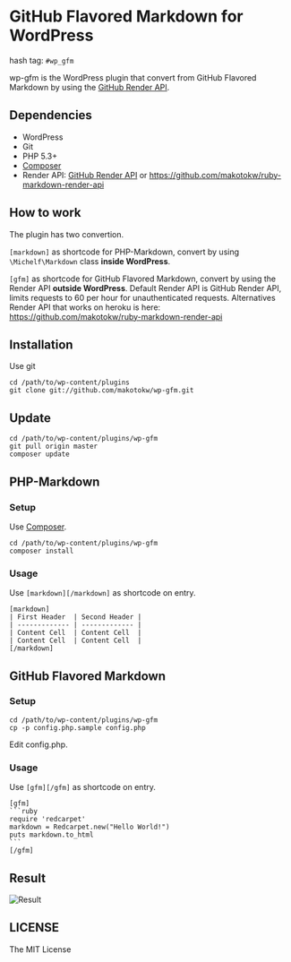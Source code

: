 # GitHub Flavored Markdown for WordPress

hash tag: ``#wp_gfm``

wp-gfm is the WordPress plugin that convert from GitHub Flavored Markdown by using the [GitHub Render API](http://developer.github.com/v3/markdown/).

## Dependencies

 * WordPress
 * Git
 * PHP 5.3+
 * [Composer](http://getcomposer.org/)
 * Render API: [GitHub Render API](http://developer.github.com/v3/markdown/) or https://github.com/makotokw/ruby-markdown-render-api

## How to work

The plugin has two convertion. 

``[markdown]`` as shortcode for PHP-Markdown, convert by using ``\Michelf\Markdown`` class **inside WordPress**.

``[gfm]`` as shortcode for GitHub Flavored Markdown, convert by using the Render API **outside WordPress**. Default Render API is GitHub Render API, limits requests to 60 per hour for unauthenticated requests. Alternatives Render API that works on heroku is here:
https://github.com/makotokw/ruby-markdown-render-api


## Installation

Use git

    cd /path/to/wp-content/plugins
    git clone git://github.com/makotokw/wp-gfm.git


## Update

    cd /path/to/wp-content/plugins/wp-gfm
    git pull origin master
    composer update

## PHP-Markdown

### Setup

Use [Composer](http://getcomposer.org/).

    cd /path/to/wp-content/plugins/wp-gfm
    composer install

### Usage

Use ``[markdown][/markdown]`` as shortcode on entry.

    [markdown]
    | First Header  | Second Header |
    | ------------- | ------------- |
    | Content Cell  | Content Cell  |
    | Content Cell  | Content Cell  |
    [/markdown]

## GitHub Flavored Markdown

### Setup

    cd /path/to/wp-content/plugins/wp-gfm
    cp -p config.php.sample config.php

Edit config.php.

### Usage

Use ``[gfm][/gfm]`` as shortcode on entry.

    [gfm]
    ```ruby
    require 'redcarpet'
    markdown = Redcarpet.new("Hello World!")
    puts markdown.to_html
    ```
    [/gfm]


## Result

![Result](https://dl.dropbox.com/u/8932138/screenshot/wp-gfm/wp-gfm_2013-04-08_2027.png)

## LICENSE

The MIT License